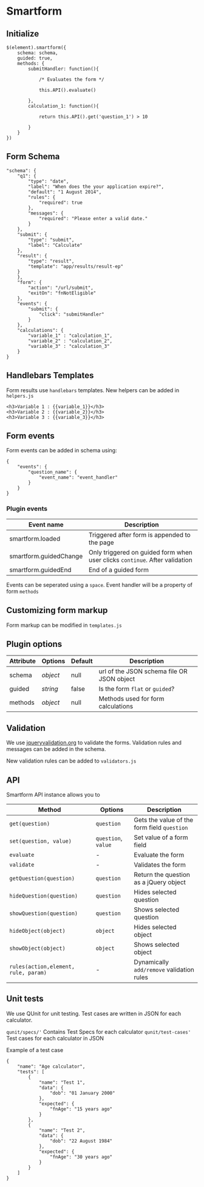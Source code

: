 # Smartform

## Initialize

```
$(element).smartform({
    schema: schema,
    guided: true,
    methods: {
        submitHandler: function(){
            
            /* Evaluates the form */
            
            this.API().evaluate()

        },
        calculation_1: function(){
            
            return this.API().get('question_1') > 10
            
        }
    }
})

```

## Form Schema

```
"schema": {
    "q1": {
        "type": "date",
        "label": "When does the your application expire?",
        "default": "1 August 2014",
        "rules": {
            "required": true
        },
        "messages": {
            "required": "Please enter a valid date."
        }
    },
    "submit": {
        "type": "submit",
        "label": "Calculate"
    },
    "result": {
        "type": "result",
        "template": "app/results/result-ep"
    }
    },
    "form": {
        "action": "/url/submit",
        "exitOn": "fnNotEligible"
    },
    "events": {        
        "submit": {
            "click": "submitHandler"
        }
    },
    "calculations": {        
        "variable_1" : "calculation_1",
        "variable_2" : "calculation_2",
        "variable_3" : "calculation_3"
    }
}
```

## Handlebars Templates

Form results use `handlebars` templates. New helpers can be added in `helpers.js`

```
<h3>Variable 1 : {{variable_1}}</h3>
<h3>Variable 2 : {{variable_2}}</h3>
<h3>Variable 3 : {{variable_3}}</h3>
```

## Form events
Form events can be added in schema using:

```
{
    "events": {
        "question_name": {
            "event_name": "event_handler"
        }
    }
}
```

### Plugin events
Event name | Description
--- | ---
smartform.loaded | Triggered after form is appended to the page
smartform.guidedChange | Only triggered on guided form when user clicks `continue`. After validation
smartform.guidedEnd | End of a guided form

Events can be seperated using a `space`. Event handler will be a property of form `methods`

## Customizing form markup

Form markup can be modified in `templates.js`

## Plugin options
Attribute | Options | Default | Description
--- | --- | --- | ---
schema | *object* | null | url of the JSON schema file OR JSON object
guided | *string* | false | Is the form `flat` or `guided`?
methods | *object* | null | Methods used for form calculations


## Validation
We use [jqueryvalidation.org](jqueryvalidation.org) to validate the forms. Validation rules and messages can be added in the schema.

New validation rules can be added to `validators.js`

## API

Smartform API instance allows you to 

Method | Options | Description
--- | --- | ---
`get(question)` | `question` | Gets the value of the form field `question`
`set(question, value)` | `question`, `value` | Set value of a form field
`evaluate` | - | Evaluate the form
`validate` | - | Validates the form
`getQuestion(question)` | `question` | Return the question as a jQuery object
`hideQuestion(question)` | `question` | Hides selected question
`showQuestion(question)` | `question` | Shows selected question
`hideObject(object)` | `object` | Hides selected object
`showObject(object)` | `object` | Shows selected object
`rules(action,element, rule, param)` | - | Dynamically `add/remove` validation rules

## Unit tests

We use QUnit for unit testing. Test cases are written in JSON for each calculator. 

`qunit/specs/'` Contains Test Specs for each calculator
`qunit/test-cases'` Test cases for each calculator in JSON

Example of a test case

```
{
    "name": "Age calculator",
    "tests": [
        {
            "name": "Test 1",
            "data": {
                "dob": "01 January 2000"
            },
            "expected": {
                "fnAge": "15 years ago"
            }
        },
        {
            "name": "Test 2",
            "data": {
                "dob": "22 August 1984"
            },
            "expected": {
                "fnAge": "30 years ago"
            }
        }
    ]
}
```